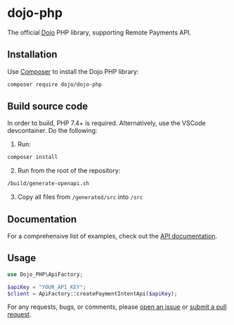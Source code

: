 # dojo-php

The official [Dojo][dojo] PHP library, supporting Remote Payments API.

## Installation

Use [Composer](https://getcomposer.org/) to install the Dojo PHP library:

```sh
composer require dojo/dojo-php
```

## Build source code

In order to build, PHP 7.4+ is required. Alternatively, use the VSCode devcontainer.
Do the following:

1. Run:

```sh
composer install
```

2. Run from the root of the repository:

```sh
/build/generate-openapi.sh
```

3. Copy all files from `/generated/src` into `/src`

## Documentation

For a comprehensive list of examples, check out the [API
documentation][api-docs].

## Usage

```php
use Dojo_PHP\ApiFactory;

$apiKey = "YOUR_API_KEY";
$client = ApiFactory::createPaymentIntentApi($apiKey);
```

For any requests, bugs, or comments, please [open an issue][issues] or [submit a pull request][pulls].

[api-docs]: https://docs.dojo.tech
[issues]: https://github.com/dojo-engineering/Dojo.PHP/issues
[pulls]: https://github.com/dojo-engineering/Dojo.PHP/pulls
[dojo]: https://dojo.tech